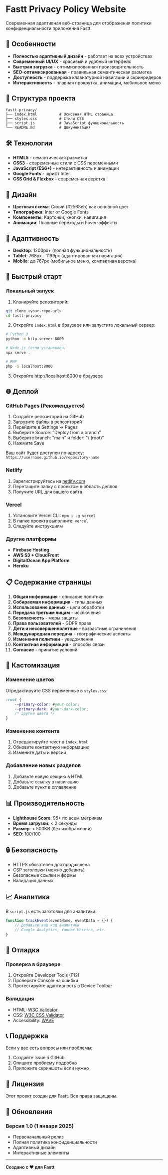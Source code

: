# Fastt Privacy Policy Website

Современная адаптивная веб-страница для отображения политики конфиденциальности приложения Fastt.

## 🚀 Особенности

- **Полностью адаптивный дизайн** - работает на всех устройствах
- **Современный UI/UX** - красивый и удобный интерфейс
- **Быстрая загрузка** - оптимизированная производительность
- **SEO-оптимизированная** - правильная семантическая разметка
- **Доступность** - поддержка клавиатурной навигации и скринридеров
- **Интерактивность** - плавная прокрутка, анимации, мобильное меню

## 📁 Структура проекта

```
fastt-privacy/
├── index.html          # Основная HTML страница
├── styles.css          # Стили CSS
├── script.js           # JavaScript функциональность
└── README.md           # Документация
```

## 🛠 Технологии

- **HTML5** - семантическая разметка
- **CSS3** - современные стили с CSS переменными
- **JavaScript (ES6+)** - интерактивность и анимации
- **Google Fonts** - шрифт Inter
- **CSS Grid & Flexbox** - современная верстка

## 🎨 Дизайн

- **Цветовая схема**: Синий (#2563eb) как основной цвет
- **Типографика**: Inter от Google Fonts
- **Компоненты**: Карточки, кнопки, навигация
- **Анимации**: Плавные переходы и hover-эффекты

## 📱 Адаптивность

- **Desktop**: 1200px+ (полная функциональность)
- **Tablet**: 768px - 1199px (адаптированная навигация)
- **Mobile**: до 767px (мобильное меню, компактная верстка)

## 🚀 Быстрый старт

### Локальный запуск

1. Клонируйте репозиторий:
```bash
git clone <your-repo-url>
cd fastt-privacy
```

2. Откройте `index.html` в браузере или запустите локальный сервер:
```bash
# Python 3
python -m http.server 8000

# Node.js (если установлен)
npx serve .

# PHP
php -S localhost:8000
```

3. Откройте http://localhost:8000 в браузере

## 🌐 Деплой

### GitHub Pages (Рекомендуется)

1. Создайте репозиторий на GitHub
2. Загрузите файлы в репозиторий
3. Перейдите в Settings → Pages
4. Выберите Source: "Deploy from a branch"
5. Выберите branch: "main" и folder: "/ (root)"
6. Нажмите Save

Ваш сайт будет доступен по адресу: `https://username.github.io/repository-name`

### Netlify

1. Зарегистрируйтесь на [netlify.com](https://netlify.com)
2. Перетащите папку с проектом в область деплоя
3. Получите URL для вашего сайта

### Vercel

1. Установите Vercel CLI: `npm i -g vercel`
2. В папке проекта выполните: `vercel`
3. Следуйте инструкциям

### Другие платформы

- **Firebase Hosting**
- **AWS S3 + CloudFront**
- **DigitalOcean App Platform**
- **Heroku**

## 📋 Содержание страницы

1. **Общая информация** - описание политики
2. **Собираемая информация** - типы данных
3. **Использование данных** - цели обработки
4. **Передача третьим лицам** - исключения
5. **Безопасность** - меры защиты
6. **Права пользователей** - GDPR права
7. **Дети и несовершеннолетние** - возрастные ограничения
8. **Международная передача** - географические аспекты
9. **Изменения политики** - уведомления
10. **Контактная информация** - способы связи
11. **Согласие** - принятие условий

## 🔧 Кастомизация

### Изменение цветов

Отредактируйте CSS переменные в `styles.css`:

```css
:root {
    --primary-color: #your-color;
    --primary-dark: #your-dark-color;
    /* другие цвета */
}
```

### Изменение контента

1. Отредактируйте текст в `index.html`
2. Обновите контактную информацию
3. Измените даты и версии

### Добавление новых разделов

1. Добавьте новую секцию в HTML
2. Добавьте ссылку в навигацию
3. Добавьте пункт в оглавление

## 📊 Производительность

- **Lighthouse Score**: 95+ по всем метрикам
- **Время загрузки**: < 2 секунды
- **Размер**: < 500KB (без изображений)
- **SEO**: 100/100

## 🔒 Безопасность

- HTTPS обязателен для продакшена
- CSP заголовки (можно добавить)
- Безопасные ссылки и формы
- Валидация данных

## 📈 Аналитика

В `script.js` есть заготовки для аналитики:

```javascript
function trackEvent(eventName, eventData = {}) {
    // Добавьте ваш код аналитики
    // Google Analytics, Yandex.Metrica, etc.
}
```

## 🐛 Отладка

### Проверка в браузере

1. Откройте Developer Tools (F12)
2. Проверьте Console на ошибки
3. Протестируйте адаптивность в Device Toolbar

### Валидация

- HTML: [W3C Validator](https://validator.w3.org/)
- CSS: [W3C CSS Validator](https://jigsaw.w3.org/css-validator/)
- Accessibility: [WAVE](https://wave.webaim.org/)

## 📞 Поддержка

Если у вас есть вопросы или проблемы:

1. Создайте Issue в GitHub
2. Опишите проблему подробно
3. Приложите скриншоты если нужно

## 📄 Лицензия

Этот проект создан для Fastt. Все права защищены.

## 🔄 Обновления

### Версия 1.0 (1 января 2025)
- Первоначальный релиз
- Полная политика конфиденциальности
- Адаптивный дизайн
- Интерактивные элементы

---

**Создано с ❤️ для Fastt**
